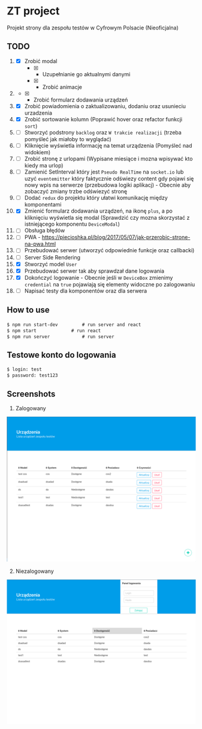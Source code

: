 # ZT project

Projekt strony dla zespołu testów w Cyfrowym Polsacie (Nieoficjalna)

## TODO

1. - [x] Zrobić modal
		- [x] - Uzupełnianie go aktualnymi danymi 
		- [x] - Zrobić animacje
2. - [x] - Zrobić formularz dodawania urządzeń
3. - [x] Zrobić powiadomienia o zaktualizowaniu, dodaniu oraz usunieciu urzadzenia 
4. - [x] Zrobić sortowanie kolumn (Poprawić hover oraz refactor funkcji `sort`)
5. - [ ] Stworzyć podstrony `backlog` oraz `W trakcie realizacji` (trzeba pomyśleć jak miałoby to wyglądać)
6. - [ ] Kliknięcie wyświetla informację na temat urządzenia (Pomyśleć nad widokiem)
7. - [ ] Zrobić stronę z urlopami (Wypisane miesiące i mozna wpisywać kto kiedy ma urlop) 
8. - [ ] Zamienić SetInterval który jest `Pseudo RealTime` na `socket.io` lub uzyć `eventemitter` który faktycznie odświezy content gdy pojawi się nowy wpis na serwerze (przebudowa logiki aplikacj) - Obecnie aby zobaczyć zmiany trzbe odświezyć stronę
9. - [ ] Dodać `redux` do projektu który ułatwi komunikację między komponentami 
10. - [x] Zmienić formularz dodawania urządzeń, na ikonę `plus`, a po kliknięciu wyświetla się modal (Sprawdzić czy mozna skorzystać z istniejącego komponentu `DeviceModal`)
11. - [ ] Obsługa błędów
12. - [ ] PWA - https://piecioshka.pl/blog/2017/05/07/jak-przerobic-strone-na-pwa.html
13. - [ ] Przebudować serwer (utworzyć odpowiednie funkcje oraz callbacki)
14. - [ ] Server Side Rendering
15. - [x] Stworzyć model `User`
16. - [x] Przebudować serwer tak aby sprawdzał dane logowania
17. - [x] Dokończyć logowanie - Obecnie jeśli w `DeviceBox` zmienimy `credential` na `true` pojawiają się elementy widoczne po zalogowaniu
18. - [ ] Napisać testy dla komponentów oraz dla serwera

## How to use

```
$ npm run start-dev			# run server and react
$ npm start				# run react
$ npm run server			# run server
```

## Testowe konto do logowania
```
$ login: test
$ password: test123
```
## Screenshots

1. Zalogowany

![](./images/loggedIn.png)

2. Niezalogowany

![](./images/loggedOut.png)
